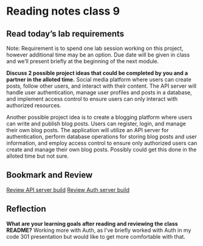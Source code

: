 # Reading notes class 9

## Read today’s lab requirements

Note: Requirement is to spend one lab session working on this project, however additional time may be an option. Due date will be given in class and we’ll present briefly at the beginning of the next module.

**Discuss 2 possible project ideas that could be completed by you and a partner in the alloted time.**
Social media platform where users can create posts, follow other users, and interact with their content. The API server will handle user authentication, manage user profiles and posts in a database, and implement access control to ensure users can only interact with authorized resources.

Another possible project idea is to create a blogging platform where users can write and publish blog posts. Users can register, login, and manage their own blog posts. The application will utilize an API server for authentication, perform database operations for storing blog posts and user information, and employ access control to ensure only authorized users can create and manage their own blog posts. Possibly could get this done in the alloted time but not sure.

## Bookmark and Review

[Review API server build](https://codefellows.github.io/code-401-javascript-guide/curriculum/apps-and-libraries/api-server/)
[Review Auth server build](https://codefellows.github.io/code-401-javascript-guide/curriculum/apps-and-libraries/auth-server/)

## Reflection

**What are your learning goals after reading and reviewing the class README?**
Working more with Auth, as I’ve briefly worked with Auth in my code 301 presentation but would like to get more comfortable with that.
